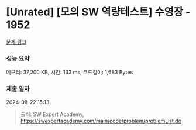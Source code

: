 # [Unrated] [모의 SW 역량테스트] 수영장 - 1952 

[문제 링크](https://swexpertacademy.com/main/code/problem/problemDetail.do?contestProbId=AV5PpFQaAQMDFAUq) 

### 성능 요약

메모리: 37,200 KB, 시간: 133 ms, 코드길이: 1,683 Bytes

### 제출 일자

2024-08-22 15:13



> 출처: SW Expert Academy, https://swexpertacademy.com/main/code/problem/problemList.do